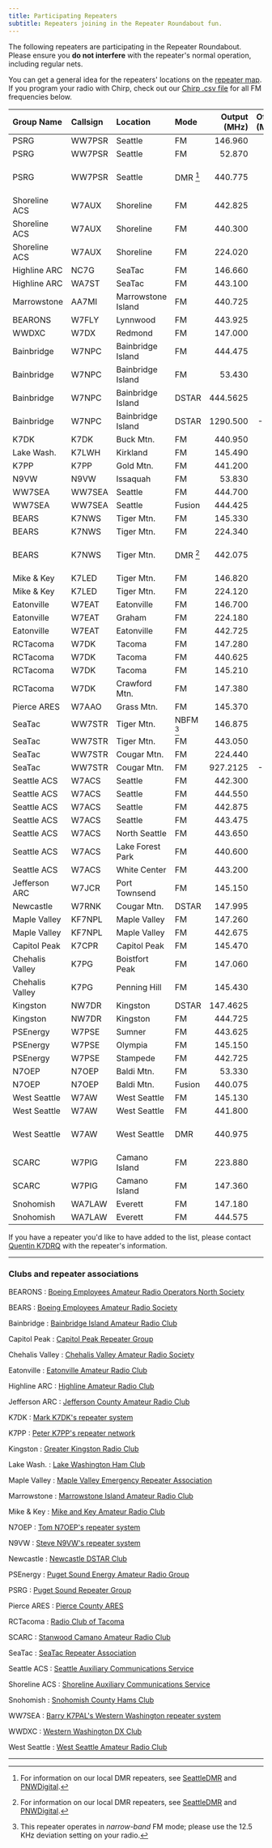 ```yaml
---
title: Participating Repeaters
subtitle: Repeaters joining in the Repeater Roundabout fun.
---
```


The following repeaters are participating in the Repeater Roundabout. Please ensure you **do not interfere** with the repeater's normal operation, including regular nets.

You can get a general idea for the repeaters' locations on the [repeater map](/map). If you program your radio with Chirp, check out our [Chirp .csv file](https://raw.githubusercontent.com/QCaudron/repeater_roundabout/main/assets/rr_frequencies.csv) for all FM frequencies below.

| Group Name      | Callsign   | Location           | Mode         |   Output (MHz) |   Offset (MHz) |                  Tone (Hz) |
|:----------------|:-----------|:-------------------|:-------------|---------------:|---------------:|---------------------------:|
| PSRG            | WW7PSR     | Seattle            | FM           |        146.960 |           -0.6 |                      103.5 |
| PSRG            | WW7PSR     | Seattle            | FM           |         52.870 |           -1.7 |                      103.5 |
| PSRG            | WW7PSR     | Seattle            | DMR [^dmr]   |        440.775 |           +5.0 | CC2/TS1 Seattle1 TG/803153 |
| Shoreline ACS   | W7AUX      | Shoreline          | FM           |        442.825 |           +5.0 |                      103.5 |
| Shoreline ACS   | W7AUX      | Shoreline          | FM           |        440.300 |           +5.0 |                      103.5 |
| Shoreline ACS   | W7AUX      | Shoreline          | FM           |        224.020 |           -1.6 |                      103.5 |
| Highline ARC    | NC7G       | SeaTac             | FM           |        146.660 |           -0.6 |                      103.5 |
| Highline ARC    | WA7ST      | SeaTac             | FM           |        443.100 |           +5.0 |                      103.5 |
| Marrowstone     | AA7MI      | Marrowstone Island | FM           |        440.725 |           +5.0 |                      114.8 |
| BEARONS         | W7FLY      | Lynnwood           | FM           |        443.925 |           +5.0 |                      100.0 |
| WWDXC           | W7DX       | Redmond            | FM           |        147.000 |           -0.6 |                      103.5 |
| Bainbridge      | W7NPC      | Bainbridge Island  | FM           |        444.475 |           +5.0 |                      103.5 |
| Bainbridge      | W7NPC      | Bainbridge Island  | FM           |         53.430 |           -1.7 |                      100.0 |
| Bainbridge      | W7NPC      | Bainbridge Island  | DSTAR        |       444.5625 |           +5.0 |                            |
| Bainbridge      | W7NPC      | Bainbridge Island  | DSTAR        |       1290.500 |          -20.0 |                            |
| K7DK            | K7DK       | Buck Mtn.          | FM           |        440.950 |           +5.0 |                      110.9 |
| Lake Wash.      | K7LWH      | Kirkland           | FM           |        145.490 |           -0.6 |                      103.5 |
| K7PP            | K7PP       | Gold Mtn.          | FM           |        441.200 |           +5.0 |                      123.0 |
| N9VW            | N9VW       | Issaquah           | FM           |         53.830 |           -1.7 |                      123.0 |
| WW7SEA          | WW7SEA     | Seattle            | FM           |        444.700 |           +5.0 |                      103.5 |
| WW7SEA          | WW7SEA     | Seattle            | Fusion       |        444.425 |           +5.0 |                      141.3 |
| BEARS           | K7NWS      | Tiger Mtn.         | FM           |        145.330 |           -0.6 |                      179.9 |
| BEARS           | K7NWS      | Tiger Mtn.         | FM           |        224.340 |           -1.6 |                      110.9 |
| BEARS           | K7NWS      | Tiger Mtn.         | DMR [^dmr]   |        442.075 |           +5.0 |   CC2/TS1 BEARS1 TG/312488 |
| Mike & Key      | K7LED      | Tiger Mtn.         | FM           |        146.820 |           -0.6 |                      103.5 |
| Mike & Key      | K7LED      | Tiger Mtn.         | FM           |        224.120 |           -1.6 |                      103.5 |
| Eatonville      | W7EAT      | Eatonville         | FM           |        146.700 |           -0.6 |                      103.5 |
| Eatonville      | W7EAT      | Graham             | FM           |        224.180 |           -1.6 |                      103.5 |
| Eatonville      | W7EAT      | Eatonville         | FM           |        442.725 |           +5.0 |                      103.5 |
| RCTacoma        | W7DK       | Tacoma             | FM           |        147.280 |           +0.6 |                      103.5 |
| RCTacoma        | W7DK       | Tacoma             | FM           |        440.625 |           +5.0 |                      103.5 |
| RCTacoma        | W7DK       | Tacoma             | FM           |        145.210 |           -0.6 |                      141.3 |
| RCTacoma        | W7DK       | Crawford Mtn.      | FM           |        147.380 |           +0.6 |                      103.5 |
| Pierce ARES     | W7AAO      | Grass Mtn.         | FM           |        145.370 |           -0.6 |                      136.5 |
| SeaTac          | WW7STR     | Tiger Mtn.         | NBFM [^nbfm] |        146.875 |           -0.6 |                      103.5 |
| SeaTac          | WW7STR     | Tiger Mtn.         | FM           |        443.050 |           +5.0 |                      103.5 |
| SeaTac          | WW7STR     | Cougar Mtn.        | FM           |        224.440 |           -1.6 |                      103.5 |
| SeaTac          | WW7STR     | Cougar Mtn.        | FM           |       927.2125 |          -25.0 |                      114.8 |
| Seattle ACS     | W7ACS      | Seattle            | FM           |        442.300 |           +5.0 |                      141.3 |
| Seattle ACS     | W7ACS      | Seattle            | FM           |        444.550 |           +5.0 |                      141.3 |
| Seattle ACS     | W7ACS      | Seattle            | FM           |        442.875 |           +5.0 |                      141.3 |
| Seattle ACS     | W7ACS      | Seattle            | FM           |        443.475 |           +5.0 |                      141.3 |
| Seattle ACS     | W7ACS      | North Seattle      | FM           |        443.650 |           +5.0 |                      141.3 |
| Seattle ACS     | W7ACS      | Lake Forest Park   | FM           |        440.600 |           +5.0 |                      141.3 |
| Seattle ACS     | W7ACS      | White Center       | FM           |        443.200 |           +5.0 |                      141.3 |
| Jefferson ARC   | W7JCR      | Port Townsend      | FM           |        145.150 |           -0.6 |                      114.8 |
| Newcastle       | W7RNK      | Cougar Mtn.        | DSTAR        |        147.995 |           -0.6 |                            |
| Maple Valley    | KF7NPL     | Maple Valley       | FM           |        147.260 |           +0.6 |                      103.5 |
| Maple Valley    | KF7NPL     | Maple Valley       | FM           |        442.675 |           +5.0 |                        nan |
| Capitol Peak    | K7CPR      | Capitol Peak       | FM           |        145.470 |           -0.6 |                      100.0 |
| Chehalis Valley | K7PG       | Boistfort Peak     | FM           |        147.060 |           +0.6 |                      110.9 |
| Chehalis Valley | K7PG       | Penning Hill       | FM           |        145.430 |           -0.6 |                      110.9 |
| Kingston        | NW7DR      | Kingston           | DSTAR        |       147.4625 |           -1.0 |                            |
| Kingston        | NW7DR      | Kingston           | FM           |        444.725 |           +5.0 |                      123.0 |
| PSEnergy        | W7PSE      | Sumner             | FM           |        443.625 |           +5.0 |                      103.5 |
| PSEnergy        | W7PSE      | Olympia            | FM           |        145.150 |           -0.6 |                      103.5 |
| PSEnergy        | W7PSE      | Stampede           | FM           |        442.725 |           +5.0 |                      103.5 |
| N7OEP           | N7OEP      | Baldi Mtn.         | FM           |         53.330 |           -1.7 |                      100.0 |
| N7OEP           | N7OEP      | Baldi Mtn.         | Fusion       |        440.075 |           +5.0 |                      103.5 |
| West Seattle    | W7AW       | West Seattle       | FM           |        145.130 |           -0.6 |                      103.5 |
| West Seattle    | W7AW       | West Seattle       | FM           |        441.800 |           +5.0 |                      141.3 |
| West Seattle    | W7AW       | West Seattle       | DMR          |        440.975 |           +5.0 |     CC2/TS1 Local1 TG/3181 |
| SCARC           | W7PIG      | Camano Island      | FM           |        223.880 |           -1.6 |                      103.5 |
| SCARC           | W7PIG      | Camano Island      | FM           |        147.360 |           +0.6 |                      127.3 |
| Snohomish       | WA7LAW     | Everett            | FM           |        147.180 |           +0.6 |                      103.5 |
| Snohomish       | WA7LAW     | Everett            | FM           |        444.575 |           +5.0 |                      103.5 |

If you have a repeater you'd like to have added to the list, please contact [Quentin K7DRQ](mailto:k7drq@psrg.org) with the repeater's information.

---

### Clubs and repeater associations

BEARONS
: [Boeing Employees Amateur Radio Operators North Society](https://w7flybearons.org)

BEARS
: [Boeing Employees Amateur Radio Society](https://sites.google.com/site/k7nwsbears)

Bainbridge
: [Bainbridge Island Amateur Radio Club](https://www.w7npc.org)

Capitol Peak
: [Capitol Peak Repeater Group](http://47repeater.com/)

Chehalis Valley
: [Chehalis Valley Amateur Radio Society](https://cvars.org/)

Eatonville
: [Eatonville Amateur Radio Club](https://www.qrz.com/db/W7EAT)

Highline ARC
: [Highline Amateur Radio Club](https://highlinearc.org)

Jefferson ARC
: [Jefferson County Amateur Radio Club](https://w7jcr.wordpress.com/)

K7DK
: [Mark K7DK's repeater system](https://www.qrz.com/db/K7DK)

K7PP
: [Peter K7PP's repeater network](http://www.k7pp.itgo.com)

Kingston
: [Greater Kingston Radio Club](https://gkrc.groups.io)

Lake Wash.
: [Lake Washington Ham Club](http://www.lakewashingtonhamclub.org)

Maple Valley
: [Maple Valley Emergency Repeater Association](https://www.qrz.com/db/kf7npl)

Marrowstone
: [Marrowstone Island Amateur Radio Club](https://www.qrz.com/db/AA7MI)

Mike & Key
: [Mike and Key Amateur Radio Club](https://mikeandkey.org)

N7OEP
: [Tom N7OEP's repeater system](https://www.qrz.com/db/n7oep)

N9VW
: [Steve N9VW's repeater system](https://www.qrz.com/db/N9VW)

Newcastle
: [Newcastle DSTAR Club](http://newcastle-dstar.com/)

PSEnergy
: [Puget Sound Energy Amateur Radio Group](http://pseares.com/)

PSRG
: [Puget Sound Repeater Group](http://www.psrg.org/)

Pierce ARES
: [Pierce County ARES](http://www.piercecountyares.net)

RCTacoma
: [Radio Club of Tacoma](http://www.w7dk.org)

SCARC
: [Stanwood Camano Amateur Radio Club](https://www.scarcwa.org/)

SeaTac
: [SeaTac Repeater Association](https://seatacra.com)

Seattle ACS
: [Seattle Auxiliary Communications Service](https://www.seattleacs.org/)

Shoreline ACS
: [Shoreline Auxiliary Communications Service](https://sites.google.com/a/w7aux.org/shoreline-acs)

Snohomish
: [Snohomish County Hams Club](http://www.wa7law.org/)

WW7SEA
: [Barry K7PAL's Western Washington repeater system](https://www.qrz.com/db/WW7SEA)

WWDXC
: [Western Washington DX Club](https://www.wwdxc.org)

West Seattle
: [West Seattle Amateur Radio Club](https://w7aw.org/)



---

[^dmr]: For information on our local DMR repeaters, see [SeattleDMR](http://seattledmr.org/) and [PNWDigital](https://pnwdigital.net/).
[^nbfm]: This repeater operates in *narrow-band* FM mode; please use the 12.5 KHz deviation setting on your radio.